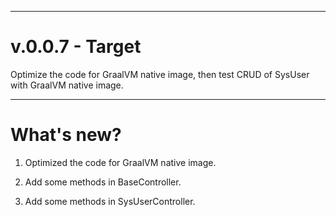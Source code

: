     
---

# v.0.0.7 - Target

Optimize the code for GraalVM native image, then test CRUD of SysUser with GraalVM native image.

---

# What's new?

1. Optimized the code for GraalVM native image.

2. Add some methods in BaseController.

3. Add some methods in SysUserController.

